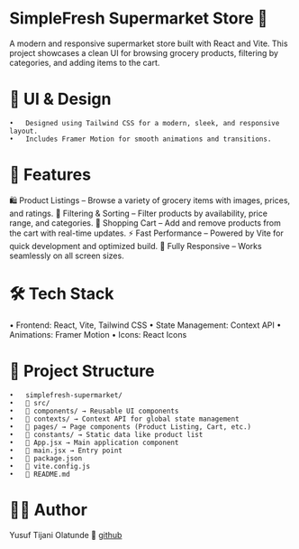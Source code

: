 # SimpleFresh Supermarket Store 🛒

A modern and responsive supermarket store built with React and Vite. This project showcases a clean UI for browsing grocery products, filtering by categories, and adding items to the cart.

# 🎨 UI & Design

    •	Designed using Tailwind CSS for a modern, sleek, and responsive layout.
    •	Includes Framer Motion for smooth animations and transitions.

# 🚀 Features

🛍 Product Listings – Browse a variety of grocery items with images, prices, and ratings.
🎯 Filtering & Sorting – Filter products by availability, price range, and categories.
🛒 Shopping Cart – Add and remove products from the cart with real-time updates.
⚡ Fast Performance – Powered by Vite for quick development and optimized build.
📱 Fully Responsive – Works seamlessly on all screen sizes.

# 🛠️ Tech Stack

• Frontend: React, Vite, Tailwind CSS
• State Management: Context API
• Animations: Framer Motion
• Icons: React Icons

# 📂 Project Structure

    •	simplefresh-supermarket/
    •	📂 src/
    •	📂 components/ → Reusable UI components
    •	📂 contexts/ → Context API for global state management
    •	📂 pages/ → Page components (Product Listing, Cart, etc.)
    •	📂 constants/ → Static data like product list
    •	📜 App.jsx → Main application component
    •	📜 main.jsx → Entry point
    •	📜 package.json
    •	📜 vite.config.js
    •	📜 README.md

# 👨‍💻 Author

Yusuf Tijani Olatunde
🔗 [github](https://github.com/teajhaney)
